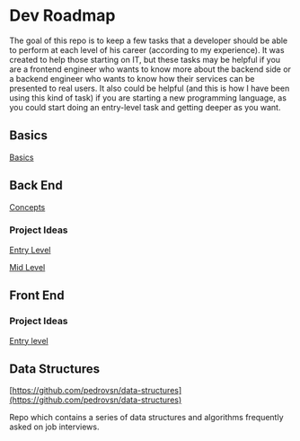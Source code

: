 # Dev Roadmap

The goal of this repo is to keep a few tasks that a developer should be able to perform at each level of his career (according to my experience). It was created to help those starting on IT, but these tasks may be helpful if you are a frontend engineer who wants to know more about the backend side or a backend engineer who wants to know how their services can be presented to real users. It also could be helpful (and this is how I have been using this kind of task) if you are starting a new programming language, as you could start doing an entry-level task and getting deeper as you want.

## Basics

[Basics](/basics)

## Back End

[Concepts](/backend)

### Project Ideas

[Entry Level](/backend/entry-level.md)

[Mid Level](/backend/mid-level.md)

## Front End

### Project Ideas

[Entry level](/frontend)

## Data Structures

[https://github.com/pedrovsn/data-structures](https://github.com/pedrovsn/data-structures)

Repo which contains a series of data structures and algorithms frequently asked on job interviews.